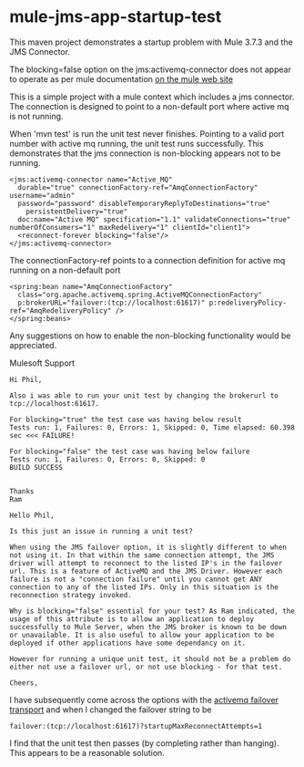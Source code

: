 # mule-jms-app-startup-test
This maven project demonstrates a startup problem with Mule 3.7.3 and the JMS Connector.

The blocking=false option on the jms:activemq-connector does not appear to operate as per mule documentation  [on the mule web site](https://docs.mulesoft.com/mule-user-guide/v/3.6/configuring-reconnection-strategies)


This is a simple project with a mule context which includes a jms connector.
The connection is designed to point to a non-default port where active mq is not running.

When 'mvn test' is run the unit test never finishes.
Pointing to a valid port number with active mq running, the unit test runs successfully.
This demonstrates that the jms connection is non-blocking appears not to be running.



```
<jms:activemq-connector name="Active_MQ"
  durable="true" connectionFactory-ref="AmqConnectionFactory" username="admin"
  password="password" disableTemporaryReplyToDestinations="true"
    persistentDelivery="true"
  doc:name="Active MQ" specification="1.1" validateConnections="true"  numberOfConsumers="1" maxRedelivery="1" clientId="client1">
  <reconnect-forever blocking="false"/>
</jms:activemq-connector>
```

The connectionFactory-ref points to a connection definition for active mq running on a non-default port

```
<spring:bean name="AmqConnectionFactory"
  class="org.apache.activemq.spring.ActiveMQConnectionFactory"
  p:brokerURL="failover:(tcp://localhost:61617)" p:redeliveryPolicy-ref="AmqRedeliveryPolicy" />
</spring:beans>
```

Any suggestions on how to enable the non-blocking functionality would be appreciated.

Mulesoft Support
```
Hi Phil,

Also i was able to run your unit test by changing the brokerurl to tcp://localhost:61617.

For blocking="true" the test case was having below result
Tests run: 1, Failures: 0, Errors: 1, Skipped: 0, Time elapsed: 60.398 sec <<< FAILURE!

For blocking="false" the test case was having below failure
Tests run: 1, Failures: 0, Errors: 0, Skipped: 0
BUILD SUCCESS


Thanks
Ram
```
```
Hello Phil,

Is this just an issue in running a unit test?

When using the JMS failover option, it is slightly different to when not using it. In that within the same connection attempt, the JMS driver will attempt to reconnect to the listed IP's in the failover url. This is a feature of ActiveMQ and the JMS Driver. However each failure is not a "connection failure" until you cannot get ANY connection to any of the listed IPs. Only in this situation is the reconnection strategy invoked.

Why is blocking="false" essential for your test? As Ram indicated, the usage of this attribute is to allow an application to deploy successfully to Mule Server, when the JMS broker is known to be down or unavailable. It is also useful to allow your application to be deployed if other applications have some dependancy on it.

However for running a unique unit test, it should not be a problem do either not use a failover url, or not use blocking - for that test.

Cheers,
```

I have subsequently come across the options with the [activemq failover transport](http://activemq.apache.org/failover-transport-reference.html) and when I changed the failover string to be
```
failover:(tcp://localhost:61617)?startupMaxReconnectAttempts=1
```
I find that the unit test then passes (by completing rather than hanging).
This appears to be a reasonable solution.
